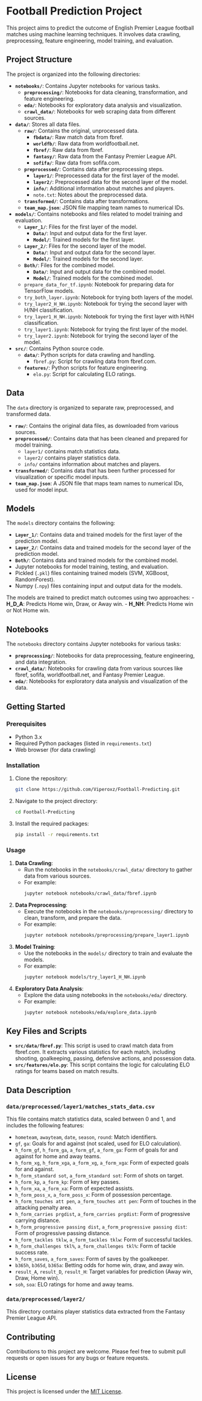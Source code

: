 # Football Prediction Project

This project aims to predict the outcome of English Premier League football matches using machine learning techniques. It involves data crawling, preprocessing, feature engineering, model training, and evaluation.

## Project Structure

The project is organized into the following directories:

-   **`notebooks/`**: Contains Jupyter notebooks for various tasks.
    -   **`preprocessing/`**: Notebooks for data cleaning, transformation, and feature engineering.
    -   **`eda/`**: Notebooks for exploratory data analysis and visualization.
    -   **`crawl_data/`**: Notebooks for web scraping data from different sources.
-   **`data/`**: Stores all data files.
    -   **`raw/`**: Contains the original, unprocessed data.
        -   **`fbdata/`**: Raw match data from fbref.
        -   **`worldfb/`**: Raw data from worldfootball.net.
        -   **`fbref/`**: Raw data from fbref.
        -   **`fantasy/`**: Raw data from the Fantasy Premier League API.
        -   **`sofifa/`**: Raw data from sofifa.com.
    -   **`preprocessed/`**: Contains data after preprocessing steps.
        -   **`layer1/`**: Preprocessed data for the first layer of the model.
        -   **`layer2/`**: Preprocessed data for the second layer of the model.
        -   **`info/`**: Additional information about matches and players.
        -   `note.txt`: Notes about the preprocessed data.
    -   **`transformed/`**: Contains data after transformations.
    -   **`team_map.json`**: JSON file mapping team names to numerical IDs.
-   **`models/`**: Contains notebooks and files related to model training and evaluation.
    -   **`Layer_1/`**: Files for the first layer of the model.
        -   **`Data/`**: Input and output data for the first layer.
        -   **`Model/`**: Trained models for the first layer.
    -   **`Layer_2/`**: Files for the second layer of the model.
        -   **`Data/`**: Input and output data for the second layer.
        -   **`Model/`**: Trained models for the second layer.
    -   **`Both/`**: Files for the combined model.
        -   **`Data/`**: Input and output data for the combined model.
        -   **`Model/`**: Trained models for the combined model.
    -   `prepare_data_for_tf.ipynb`: Notebook for preparing data for TensorFlow models.
    -   `try_both_layer.ipynb`: Notebook for trying both layers of the model.
    -   `try_layer2_H_NH.ipynb`: Notebook for trying the second layer with H/NH classification.
    -   `try_layer1_H_NH.ipynb`: Notebook for trying the first layer with H/NH classification.
    -   `try_layer1.ipynb`: Notebook for trying the first layer of the model.
    -   `try_layer2.ipynb`: Notebook for trying the second layer of the model.
-   **`src/`**: Contains Python source code.
    -   **`data/`**: Python scripts for data crawling and handling.
        -   `fbref.py`: Script for crawling data from fbref.com.
    -   **`features/`**: Python scripts for feature engineering.
        -   `elo.py`: Script for calculating ELO ratings.

## Data

The `data` directory is organized to separate raw, preprocessed, and transformed data.

-   **`raw/`**: Contains the original data files, as downloaded from various sources.
-   **`preprocessed/`**: Contains data that has been cleaned and prepared for model training.
    -   `layer1/` contains match statistics data.
    -   `layer2/` contains player statistics data.
    -   `info/` contains information about matches and players.
-   **`transformed/`**: Contains data that has been further processed for visualization or specific model inputs.
-   **`team_map.json`**: A JSON file that maps team names to numerical IDs, used for model input.

## Models

The `models` directory contains the following:

-   **`Layer_1/`**: Contains data and trained models for the first layer of the prediction model.
-   **`Layer_2/`**: Contains data and trained models for the second layer of the prediction model.
-   **`Both/`**: Contains data and trained models for the combined model.
-   Jupyter notebooks for model training, testing, and evaluation.
-   Pickled (`.pkl`) files containing trained models (SVM, XGBoost, RandomForest).
-   Numpy (`.npy`) files containing input and output data for the models.

The models are trained to predict match outcomes using two approaches:
    -   **H_D_A**: Predicts Home win, Draw, or Away win.
    -   **H_NH**: Predicts Home win or Not Home win.

## Notebooks

The `notebooks` directory contains Jupyter notebooks for various tasks:

-   **`preprocessing/`**: Notebooks for data preprocessing, feature engineering, and data integration.
-   **`crawl_data/`**: Notebooks for crawling data from various sources like fbref, sofifa, worldfootball.net, and Fantasy Premier League.
-   **`eda/`**: Notebooks for exploratory data analysis and visualization of the data.

## Getting Started

### Prerequisites

-   Python 3.x
-   Required Python packages (listed in `requirements.txt`)
-   Web browser (for data crawling)

### Installation

1.  Clone the repository:

    ```sh
    git clone https://github.com/Viperoxz/Football-Predicting.git
    ```
2.  Navigate to the project directory:

    ```sh
    cd Football-Predicting
    ```
3.  Install the required packages:

    ```sh
    pip install -r requirements.txt
    ```

### Usage

1.  **Data Crawling**:
    -   Run the notebooks in the `notebooks/crawl_data/` directory to gather data from various sources.
    -   For example:
        ```sh
        jupyter notebook notebooks/crawl_data/fbref.ipynb
        ```
2.  **Data Preprocessing**:
    -   Execute the notebooks in the `notebooks/preprocessing/` directory to clean, transform, and prepare the data.
    -   For example:
        ```sh
        jupyter notebook notebooks/preprocessing/prepare_layer1.ipynb
        ```
3.  **Model Training**:
    -   Use the notebooks in the `models/` directory to train and evaluate the models.
    -   For example:
        ```sh
        jupyter notebook models/try_layer1_H_NH.ipynb
        ```
4.  **Exploratory Data Analysis**:
    -   Explore the data using notebooks in the `notebooks/eda/` directory.
    -   For example:
        ```sh
        jupyter notebook notebooks/eda/explore_data.ipynb
        ```

## Key Files and Scripts

-   **`src/data/fbref.py`**: This script is used to crawl match data from fbref.com. It extracts various statistics for each match, including shooting, goalkeeping, passing, defensive actions, and possession data.
-   **`src/features/elo.py`**: This script contains the logic for calculating ELO ratings for teams based on match results.

## Data Description

### `data/preprocessed/layer1/matches_stats_data.csv`

This file contains match statistics data, scaled between 0 and 1, and includes the following features:

-   `hometeam`, `awayteam`, `date`, `season`, `round`: Match identifiers.
-   `gf`, `ga`: Goals for and against (not scaled, used for ELO calculation).
-   `h_form_gf`, `h_form_ga`, `a_form_gf`, `a_form_ga`: Form of goals for and against for home and away teams.
-   `h_form_xg`, `h_form_xga`, `a_form_xg`, `a_form_xga`: Form of expected goals for and against.
-   `h_form_standard sot`, `a_form_standard sot`: Form of shots on target.
-   `h_form_kp`, `a_form_kp`: Form of key passes.
-   `h_form_xa`, `a_form_xa`: Form of expected assists.
-   `h_form_poss_x`, `a_form_poss_x`: Form of possession percentage.
-   `h_form_touches att pen`, `a_form_touches att pen`: Form of touches in the attacking penalty area.
-   `h_form_carries prgdist`, `a_form_carries prgdist`: Form of progressive carrying distance.
-   `h_form_progressive passing dist`, `a_form_progressive passing dist`: Form of progressive passing distance.
-   `h_form_tackles tklw`, `a_form_tackles tklw`: Form of successful tackles.
-   `h_form_challenges tkl%`, `a_form_challenges tkl%`: Form of tackle success rate.
-   `h_form_saves`, `a_form_saves`: Form of saves by the goalkeeper.
-   `b365h`, `b365d`, `b365a`: Betting odds for home win, draw, and away win.
-   `result_A`, `result_D`, `result_H`: Target variables for prediction (Away win, Draw, Home win).
-   `soh`, `soa`: ELO ratings for home and away teams.

### `data/preprocessed/layer2/`

This directory contains player statistics data extracted from the Fantasy Premier League API.

## Contributing

Contributions to this project are welcome. Please feel free to submit pull requests or open issues for any bugs or feature requests.

## License

This project is licensed under the [MIT License](LICENSE).
